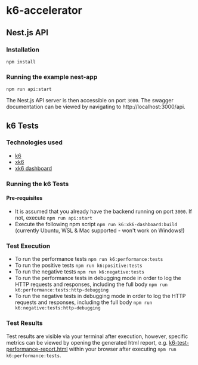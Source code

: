 # k6-accelerator

## Nest.js API

### Installation

`npm install`

### Running the example nest-app

`npm run api:start`

The Nest.js API server is then accessible on port `3000`. The swagger documentation can be viewed by navigating to http://localhost:3000/api.

## k6 Tests

### Technologies used
- [k6](https://k6.io/docs/)
- [xk6](https://github.com/grafana/xk6)
- [xk6 dashboard](https://github.com/grafana/xk6-dashboard)

### Running the k6 Tests

#### Pre-requisites

- It is assumed that you already have the backend running on port `3000`. If not, execute `npm run api:start`
- Execute the following npm script `npm run k6:xk6-dashboard:build` (currently Ubuntu, WSL & Mac supported - won't work on Windows!)

### Test Execution

- To run the performance tests `npm run k6:performance:tests`
- To run the positive tests `npm run k6:positive:tests`
- To run the negative tests `npm run k6:negative:tests`
- To run the performance tests in debugging mode in order to log the HTTP requests and responses, including the full body `npm run k6:performance:tests:http-debugging`
- To run the negative tests in debugging mode in order to log the HTTP requests and responses, including the full body `npm run k6:negative:tests:http-debugging`

### Test Results
Test results are visible via your terminal after execution, however, specific metrics can be viewed by opening the generated html report, e.g. [k6-test-performance-report.html](./k6/k6-performance-test-report.html) within your browser after executing `npm run k6:performance:tests`.
